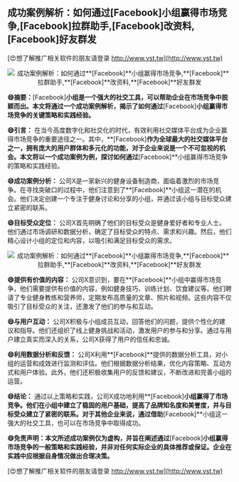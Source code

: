 ## **成功案例解析：如何通过**[Facebook]**小组赢得市场竞争,**[Facebook]**拉群助手,**[Facebook]**改资料,**[Facebook]**好友群发**

[😍想了解推广相关软件的朋友请登录 http://www.vst.tw](http://www.vst.tw)

 <center><img src="https://vst.tw/MP4/tuiguang/png/3.png" alt="成功案例解析：如何通过**[Facebook]**小组赢得市场竞争,**[Facebook]**拉群助手,**[Facebook]**改资料,**[Facebook]**好友群发"></center>

**😄摘要：**[Facebook]**小组是一个强大的社交工具，可以帮助企业在市场竞争中脱颖而出。本文将通过一个成功案例解析，揭示了如何通过**[Facebook]**小组赢得市场竞争的关键策略和实践经验。**

**😄引言：**
在当今高度数字化和社交化的时代，有效利用社交媒体平台成为企业赢得市场竞争的重要途径之一。其中，**[Facebook]**作为全球最大的社交媒体平台之一，拥有庞大的用户群体和多元化的功能，对于企业来说是一个不可忽视的机会。本文将以一个成功案例为例，探讨如何通过**[Facebook]**小组赢得市场竞争的策略和实践经验。

**😄成功案例分析：**
公司X是一家新兴的健身设备制造商，面临着激烈的市场竞争。在寻找突破口的过程中，他们注意到了**[Facebook]**小组这一潜在的机会。他们决定创建一个专注于健身讨论和分享的小组，并通过该小组与目标受众建立紧密的联系。

**😄目标受众定位：**
公司X首先明确了他们的目标受众是健身爱好者和专业人士。他们通过市场调研和数据分析，确定了目标受众的特点、需求和兴趣。然后，他们精心设计小组的定位和内容，以吸引和满足目标受众的需求。

 <center><img src="https://vst.tw/MP4/tuiguang/png/2.png" alt="成功案例解析：如何通过**[Facebook]**小组赢得市场竞争,**[Facebook]**拉群助手,**[Facebook]**改资料,**[Facebook]**好友群发"></center>

**😄提供有价值的内容：**
公司X意识到，要在**[Facebook]**小组中赢得市场竞争，他们需要提供有价值的内容，例如健身技巧、训练计划、饮食建议等。他们聘请了专业健身教练和营养师，定期发布高质量的文章、照片和视频。这些内容不仅吸引了目标受众的关注，还激发了他们的参与和互动。

**😄与用户互动：**
公司X积极与小组成员互动，回答他们的问题，提供个性化的建议和指导。他们还组织了线上健身挑战和活动，激发用户的参与和分享。通过与用户建立真实而深入的关系，公司X获得了用户的信任和忠诚。

**😄利用数据分析和反馈：**
公司X利用**[Facebook]**提供的数据分析工具，对小组的运营和成效进行监测和评估。他们根据数据分析结果，优化内容策略、互动方式和用户体验。此外，他们还积极收集用户的反馈和建议，不断改进和完善小组的运营。

**😄结论：**
通过以上策略和实践，公司X成功地利用**[Facebook]**小组赢得了市场竞争。他们在小组中建立了稳固的用户基础，提高了品牌知名度和美誉度，并与目标受众建立了紧密的联系。对于其他企业来说，通过借助**[Facebook]**小组这一强大的社交工具，也可以在市场竞争中取得成功。

**😄免责声明：本文所述成功案例仅为虚构，并旨在阐述通过**[Facebook]**小组赢得市场竞争的一般策略和实践经验，并非对任何实际企业的具体推荐或保证。企业在实践中应根据自身情况做出合理决策。**

[😍想了解推广相关软件的朋友请登录 http://www.vst.tw](http://www.vst.tw)



